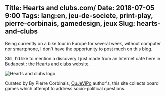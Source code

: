 Title: Hearts and clubs.com/
Date: 2018-07-05 9:00
Tags: lang:en, jeu-de-societe, print-play, pierre-corbinais, gamedesign, jeux
Slug: hearts-and-clubs
---
Being currently on a bike tour in Europe for several week, without computer nor smartphone, I don't have the opportunity to post much on this blog.

Still, I'd like to mention a discovery I just made from an Internet café here in Budapest : 
the [Hearts and clubs](http://heartsandclubs.com) website.

![Hearts and clubs logo](http://heartsandclubs.com/wp-content/uploads/2018/03/HeartsandClubs-2.png)

Curated by By Pierre Corbinais, [OuJeViPo](http://oujevipo.fr) author's, this site collects board games which attempt to address socio-political questions.
